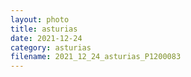 ```yaml
---
layout: photo
title: asturias
date: 2021-12-24
category: asturias
filename: 2021_12_24_asturias_P1200083
---
```

